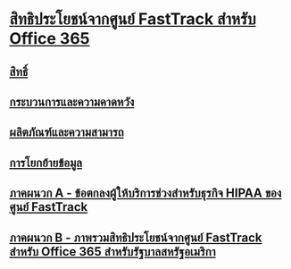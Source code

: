# [สิทธิประโยชน์จากศูนย์ FastTrack สำหรับ Office 365](introduction.md)
## [สิทธิ์](eligibility.md)
## [กระบวนการและความคาดหวัง](process-and-expectations.md)
## [ผลิตภัณฑ์และความสามารถ](products-and-capabilities.md)
## [การโยกย้ายข้อมูล](data-migration.md)
## [ภาคผนวก A - ข้อตกลงผู้ให้บริการช่วงสำหรับธุรกิจ HIPAA ของศูนย์ FastTrack](O365-hipaa-business-associate-agreement.md)
## [ภาคผนวก B - ภาพรวมสิทธิประโยชน์จากศูนย์ FastTrack สำหรับ Office 365 สำหรับรัฐบาลสหรัฐอเมริกา](US-Gov-appendix-overview.md)

